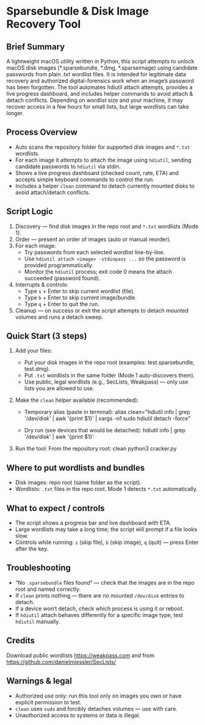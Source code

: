Sparsebundle & Disk Image Recovery Tool
======================================

Brief Summary
------------
A lightweight macOS utility written in Python, this script attempts to unlock macOS disk images (*.sparsebundle, *.dmg, *.sparseimage) using candidate passwords from plain .txt wordlist files. It is intended for legitimate data recovery and authorized digital-forensics work when an image’s password has been forgotten. The tool automates hdiutil attach attempts, provides a live progress dashboard, and includes helper commands to avoid attach & detach conflicts. Depending on wordlist size and your machine, it may recover access in a few hours for small lists, but large wordlists can take longer.

Process Overview
--------------------
- Auto scans the repository folder for supported disk images and `*.txt` wordlists.
- For each image it attempts to attach the image using `hdiutil`, sending
  candidate passwords to `hdiutil` via stdin.
- Shows a live progress dashboard (checked count, rate, ETA) and accepts
  simple keyboard commands to control the run.
- Includes a helper `clean` command to detach currently mounted disks to
  avoid attach/detach conflicts.

Script Logic
-----------------------------
1. Discovery — find disk images in the repo root and `*.txt` wordlists (Mode 1).
2. Order — present an order of images (auto or manual reorder).
3. For each image:
   - Try passwords from each selected wordlist line-by-line.
   - Use `hdiutil attach <image> -stdinpass ...` so the password is provided programmatically.
   - Monitor the `hdiutil` process; exit code 0 means the attach succeeded (password found).
4. Interrupts & controls:
   - Type `s` + Enter to skip current wordlist (file).
   - Type `b` + Enter to skip current image/bundle.
   - Type `q` + Enter to quit the run.
5. Cleanup — on success or exit the script attempts to detach mounted volumes and runs a detach sweep.

Quick Start (3 steps)
---------------------
1) Add your files:
   - Put your disk images in the repo root (examples: test.sparsebundle, test.dmg).
   - Put `.txt` wordlists in the same folder (Mode 1 auto-discovers them).
   - Use public, legal wordlists (e.g., SecLists, Weakpass) — only use lists you are allowed to use.

2) Make the `clean` helper available (recommended):
   - Temporary alias (paste in terminal):
     alias clean="hdiutil info | grep '/dev/disk' | awk '{print \$1}' | xargs -n1 sudo hdiutil detach -force"

   - Dry run (see devices that would be detached):
     hdiutil info | grep '/dev/disk' | awk '{print $1}'

3) Run the tool:
   From the repository root:
     clean
     python3 cracker.py

Where to put wordlists and bundles
---------------------------------
- Disk images: repo root (same folder as the script).
- Wordlists: `.txt` files in the repo root. Mode 1 detects `*.txt` automatically.

What to expect / controls
-------------------------
- The script shows a progress bar and live dashboard with ETA.
- Large wordlists may take a long time; the script will prompt if a file looks slow.
- Controls while running: `s` (skip file), `b` (skip image), `q` (quit) — press Enter after the key.

Troubleshooting
---------------
- “No `.sparsebundle` files found” — check that the images are in the repo root and named correctly.
- If `clean` prints nothing — there are no mounted `/dev/disk` entries to detach.
- If a device won’t detach, check which process is using it or reboot.
- If `hdiutil` attach behaves differently for a specific image type, test `hdiutil` manually.

Credits
-------
Download public wordlists https://weakpass.com and from https://github.com/danielmiessler/SecLists/

Warnings & legal
----------------
- Authorized use only: run this tool only on images you own or have explicit permission to test.
- `clean` uses `sudo` and forcibly detaches volumes — use with care.
- Unauthorized access to systems or data is illegal.
